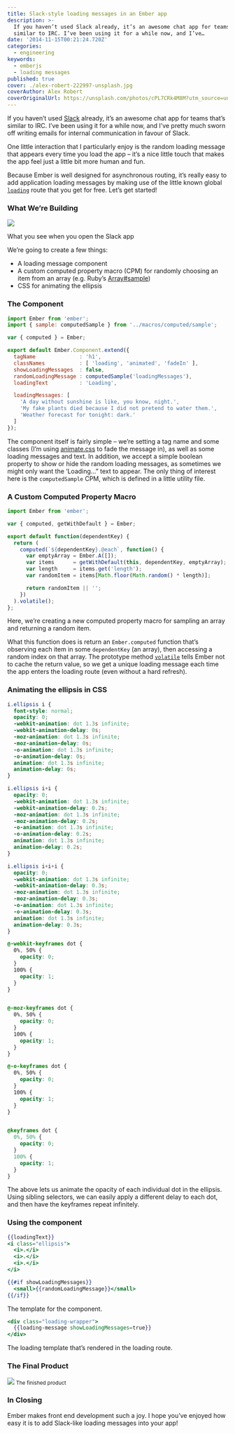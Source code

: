 ```yaml
---
title: Slack-style loading messages in an Ember app
description: >-
  If you haven’t used Slack already, it’s an awesome chat app for teams that’s
  similar to IRC. I’ve been using it for a while now, and I’ve…
date: '2014-11-15T00:21:24.720Z'
categories:
  - engineering
keywords:
  - emberjs
  - loading messages
published: true
cover: ./alex-robert-222997-unsplash.jpg
coverAuthor: Alex Robert
coverOriginalUrl: https://unsplash.com/photos/cPL7CRk4M8M?utm_source=unsplash&utm_medium=referral&utm_content=creditCopyText
---
```


If you haven’t used [Slack](http://www.slack.com) already, it’s an awesome chat app for teams that’s similar to IRC. I’ve been using it for a while now, and I’ve pretty much sworn off writing emails for internal communication in favour of Slack.

One little interaction that I particularly enjoy is the random loading message that appears every time you load the app – it’s a nice little touch that makes the app feel just a little bit more human and fun.

Because Ember is well designed for asynchronous routing, it’s really easy to add application loading messages by making use of the little known global [`loading`](http://emberjs.com/guides/routing/loading-and-error-substates/#toc_code-loading-code-substates) route that you get for free. Let’s get started!

### What We’re Building

![](https://cdn-images-1.medium.com/max/800/1*Zt4D8uCy5-J82hw-rHsJxA.gif)

What you see when you open the Slack app

We’re going to create a few things:

*   A loading message component
*   A custom computed property macro (CPM) for randomly choosing an item from an array (e.g. Ruby’s [Array#sample](http://www.ruby-doc.org/core-2.1.5/Array.html#method-i-sample))
*   CSS for animating the ellipsis

### The Component

```js
import Ember from 'ember';
import { sample: computedSample } from '../macros/computed/sample';

var { computed } = Ember;

export default Ember.Component.extend({
  tagName              : 'h1',
  classNames           : [ 'loading', 'animated', 'fadeIn' ],
  showLoadingMessages  : false,
  randomLoadingMessage : computedSample('loadingMessages'),
  loadingText          : 'Loading',

  loadingMessages: [
    'A day without sunshine is like, you know, night.',
    'My fake plants died because I did not pretend to water them.',
    'Weather forecast for tonight: dark.'
  ]
});
```

The component itself is fairly simple – we’re setting a tag name and some classes (I’m using [animate.css](http://daneden.github.io/animate.css/) to fade the message in), as well as some loading messages and text. In addition, we accept a simple boolean property to show or hide the random loading messages, as sometimes we might only want the ‘Loading…” text to appear. The only thing of interest here is the `computedSample` CPM, which is defined in a little utility file.

### A Custom Computed Property Macro

```js
import Ember from 'ember';

var { computed, getWithDefault } = Ember;

export default function(dependentKey) {
  return (
    computed(`${dependentKey}.@each`, function() {
      var emptyArray = Ember.A([]);
      var items      = getWithDefault(this, dependentKey, emptyArray);
      var length     = items.get('length');
      var randomItem = items[Math.floor(Math.random() * length)];

      return randomItem || '';
    })
  ).volatile();
};
```

Here, we’re creating a new computed property macro for sampling an array and returning a random item.

What this function does is return an `Ember.computed` function that’s observing each item in some `dependentKey` (an array),  then accessing a random index on that array. The prototype method [`volatile`](http://emberjs.com/api/classes/Ember.ComputedProperty.html#method_volatile) tells Ember not to cache the return value, so we get a unique loading message each time the app enters the loading route (even without a hard refresh).

### Animating the ellipsis in CSS

```scss
i.ellipsis i {
  font-style: normal;
  opacity: 0;
  -webkit-animation: dot 1.3s infinite;
  -webkit-animation-delay: 0s;
  -moz-animation: dot 1.3s infinite;
  -moz-animation-delay: 0s;
  -o-animation: dot 1.3s infinite;
  -o-animation-delay: 0s;
  animation: dot 1.3s infinite;
  animation-delay: 0s;
}

i.ellipsis i+i {
  opacity: 0;
  -webkit-animation: dot 1.3s infinite;
  -webkit-animation-delay: 0.2s;
  -moz-animation: dot 1.3s infinite;
  -moz-animation-delay: 0.2s;
  -o-animation: dot 1.3s infinite;
  -o-animation-delay: 0.2s;
  animation: dot 1.3s infinite;
  animation-delay: 0.2s;
}

i.ellipsis i+i+i {
  opacity: 0;
  -webkit-animation: dot 1.3s infinite;
  -webkit-animation-delay: 0.3s;
  -moz-animation: dot 1.3s infinite;
  -moz-animation-delay: 0.3s;
  -o-animation: dot 1.3s infinite;
  -o-animation-delay: 0.3s;
  animation: dot 1.3s infinite;
  animation-delay: 0.3s;
}

@-webkit-keyframes dot {
  0%, 50% {
    opacity: 0;
  }
  100% {
    opacity: 1;
  }
}


@-moz-keyframes dot {
  0%, 50% {
    opacity: 0;
  }
  100% {
    opacity: 1;
  }
}

@-o-keyframes dot {
  0%, 50% {
    opacity: 0;
  }
  100% {
    opacity: 1;
  }
}


@keyframes dot {
  0%, 50% {
    opacity: 0;
  }
  100% {
    opacity: 1;
  }
}
```

The above lets us animate the opacity of each individual dot in the ellipsis. Using sibling selectors, we can easily apply a different delay to each dot, and then have the keyframes repeat infinitely.

### Using the component

```handlebars
{{loadingText}}
<i class="ellipsis">
  <i>.</i>
  <i>.</i>
  <i>.</i>
</i>

{{#if showLoadingMessages}}
  <small>{{randomLoadingMessage}}</small>
{{/if}}
```

The template for the component.

```handlebars
<div class="loading-wrapper">
  {{loading-message showLoadingMessages=true}}
</div>
```

The loading template that’s rendered in the loading route.

### The Final Product

![](https://cdn-images-1.medium.com/max/800/1*FwmSrN52_-sAv7JV7yybgw.gif)
<small>The finished product</small>

### In Closing

Ember makes front end development such a joy. I hope you’ve enjoyed how easy it is to add Slack-like loading messages into your app!